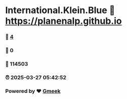 # International.Klein.Blue :link: https://planenalp.github.io 
### :page_facing_up: [4](https://planenalp.github.io/tag.html) 
### :speech_balloon: 0 
### :hibiscus: 114503 
### :alarm_clock: 2025-03-27 05:42:52 
### Powered by :heart: [Gmeek](https://github.com/Meekdai/Gmeek)
